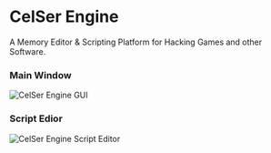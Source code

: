 # CelSer Engine
A Memory Editor & Scripting Platform for Hacking Games and other Software.

### Main Window
![CelSer Engine GUI](https://i.imgur.com/G92f1d7.png)

### Script Edior
![CelSer Engine Script Editor](https://i.imgur.com/eVYiq1j.png)
